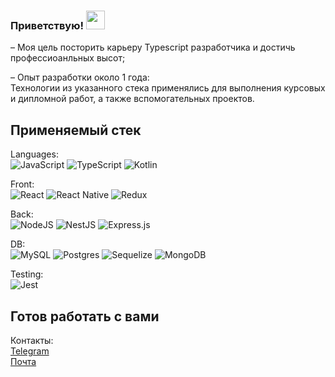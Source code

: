 ### Приветствую! <img src="https://raw.githubusercontent.com/ooanishoo/ooanishoo/master/assets/wave.gif" width="30px">

– Моя цель посторить карьеру Typescript разработчика и достичь профессиоанльных высот;  

– Опыт разработки около 1 года:   
  Технологии из указанного стека применялись для выполнения курсовых и дипломной работ, а также вспомогательных проектов.  


## Применяемый стек
Languages:  
![JavaScript](https://img.shields.io/badge/javascript-%23323330.svg?style=for-the-badge&logo=javascript&logoColor=%23F7DF1E)
![TypeScript](https://img.shields.io/badge/typescript-%23007ACC.svg?style=for-the-badge&logo=typescript&logoColor=white)
![Kotlin](https://img.shields.io/badge/kotlin-%237F52FF.svg?style=for-the-badge&logo=kotlin&logoColor=white)  

Front:  
![React](https://img.shields.io/badge/react-%2320232a.svg?style=for-the-badge&logo=react&logoColor=%2361DAFB)
![React Native](https://img.shields.io/badge/react_native-%2320232a.svg?style=for-the-badge&logo=react&logoColor=%2361DAFB)
![Redux](https://img.shields.io/badge/redux-%23593d88.svg?style=for-the-badge&logo=redux&logoColor=white)  

Back:  
![NodeJS](https://img.shields.io/badge/node.js-6DA55F?style=for-the-badge&logo=node.js&logoColor=white)
![NestJS](https://img.shields.io/badge/nestjs-%23E0234E.svg?style=for-the-badge&logo=nestjs&logoColor=white)
![Express.js](https://img.shields.io/badge/express.js-%23404d59.svg?style=for-the-badge&logo=express&logoColor=%2361DAFB)  

DB:  
![MySQL](https://img.shields.io/badge/mysql-%2300f.svg?style=for-the-badge&logo=mysql&logoColor=white)
![Postgres](https://img.shields.io/badge/postgres-%23316192.svg?style=for-the-badge&logo=postgresql&logoColor=white)
![Sequelize](https://img.shields.io/badge/Sequelize-52B0E7?style=for-the-badge&logo=Sequelize&logoColor=white)
![MongoDB](https://img.shields.io/badge/MongoDB-%234ea94b.svg?style=for-the-badge&logo=mongodb&logoColor=white)  

Testing:  
![Jest](https://img.shields.io/badge/-jest-%23C21325?style=for-the-badge&logo=jest&logoColor=white)


## Готов работать с вами  
Контакты:  
<a href="https://t.me/a_lykasov_inc">Telegram</a>  
<a href="https://saidlykasov@gmail.com">Почта</a>
